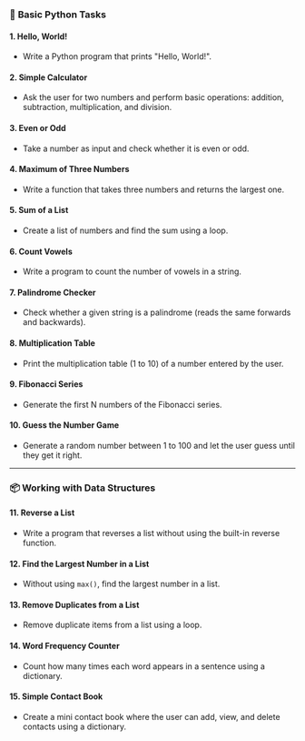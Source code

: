 ### 🔢 **Basic Python Tasks**

#### 1. **Hello, World!**
- Write a Python program that prints "Hello, World!".

#### 2. **Simple Calculator**
- Ask the user for two numbers and perform basic operations: addition, subtraction, multiplication, and division.

#### 3. **Even or Odd**
- Take a number as input and check whether it is even or odd.

#### 4. **Maximum of Three Numbers**
- Write a function that takes three numbers and returns the largest one.

#### 5. **Sum of a List**
- Create a list of numbers and find the sum using a loop.

#### 6. **Count Vowels**
- Write a program to count the number of vowels in a string.

#### 7. **Palindrome Checker**
- Check whether a given string is a palindrome (reads the same forwards and backwards).

#### 8. **Multiplication Table**
- Print the multiplication table (1 to 10) of a number entered by the user.

#### 9. **Fibonacci Series**
- Generate the first N numbers of the Fibonacci series.

#### 10. **Guess the Number Game**
- Generate a random number between 1 to 100 and let the user guess until they get it right.

---

### 📦 **Working with Data Structures**

#### 11. **Reverse a List**
- Write a program that reverses a list without using the built-in reverse function.

#### 12. **Find the Largest Number in a List**
- Without using `max()`, find the largest number in a list.

#### 13. **Remove Duplicates from a List**
- Remove duplicate items from a list using a loop.

#### 14. **Word Frequency Counter**
- Count how many times each word appears in a sentence using a dictionary.

#### 15. **Simple Contact Book**
- Create a mini contact book where the user can add, view, and delete contacts using a dictionary.